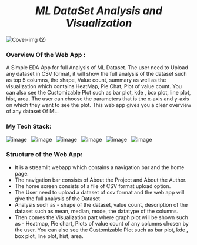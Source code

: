 <h1 align="center">
  <i> ML DataSet Analysis and Visualization </i>
</h1>


![Cover-img (2)](https://user-images.githubusercontent.com/78292851/165175230-036a5f6c-1e43-4c56-bc73-6dfc9c56a757.jpg)



### Overview Of the Web App :

A Simple EDA App for full Analysis of ML Dataset. The user need to Upload any dataset in CSV format, it will show the full analysis of the dataset such as top 5 columns, the shape, Value count, summary as well as the visualization which contains HeatMap, Pie Chat, Plot of value count. You can also see the Customizable Plot such as bar plot, kde , box plot, line plot, hist, area. The user can choose the parameters that is the x-axis and y-axis on which they want to see the plot. This web app gives you a clear overview of any dataset Of ML.

### My Tech Stack:
![image](https://img.shields.io/badge/Python-14354C?style=for-the-badge&logo=python&logoColor=white)&nbsp;&nbsp;
![image](https://img.shields.io/badge/NumPy-000000?style=for-the-badge&logo=numpy&logoColor=white)&nbsp;&nbsp;
![image](https://img.shields.io/badge/Pandas-000000?style=for-the-badge&logo=pandas&logoColor=white)&nbsp;&nbsp;
![image](https://img.shields.io/badge/Matplotlib-000000?style=for-the-badge&logo=matplotlib&logoColor=white)&nbsp;&nbsp;
![image](https://img.shields.io/badge/Seaborn-000000?style=for-the-badge&logo=seaborn&logoColor=white)&nbsp;&nbsp;
![image](https://img.shields.io/badge/Streamlit-000000?style=for-the-badge&logo=streamlit&logoColor=white)&nbsp;&nbsp;

### Structure of the Web App:

- It is a streamlit webapp which contains a navigation bar and the home page.
- The navigation bar consists of About the Project and About the Author.
- The home screen consists of a file of CSV format upload option.
- The User need to upload a dataset of csv format and the web app will give the full analysis of the Dataset
- Analysis such as - shape of the dataset, value count, description of the dataset such as mean, median, mode, the datatype of the columns.
- Then comes the Visualization part where graph plot will be shown such as - Heatmap, Pie chart, Plots of value count of any columns chosen by the user. You can also see the Customizable Plot such as bar plot, kde , box plot, line plot, hist, area.

